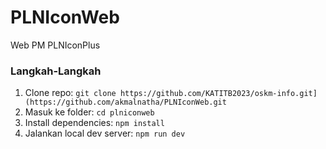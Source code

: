 # PLNIconWeb

Web PM PLNIconPlus

### Langkah-Langkah
1. Clone repo: `git clone https://github.com/KATITB2023/oskm-info.git](https://github.com/akmalnatha/PLNIconWeb.git`
2. Masuk ke folder: `cd plniconweb`
3. Install dependencies: `npm install` 
4. Jalankan local dev server: `npm run dev`
